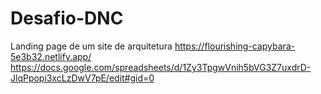 # Desafio-DNC
 Landing page de um site de arquitetura
 https://flourishing-capybara-5e3b32.netlify.app/
 https://docs.google.com/spreadsheets/d/1Zy3TpgwVnih5bVG3Z7uxdrD-JlqPpopi3xcLzDwV7pE/edit#gid=0
